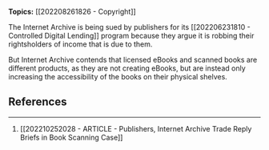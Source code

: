**Topics:** [[202208261826 - Copyright]]

The Internet Archive is being sued by publishers for its [[202206231810 - Controlled Digital Lending]] program because they argue it is robbing their rightsholders of income that is due to them. 

But Internet Archive contends that licensed eBooks and scanned books are different products, as they are not creating eBooks, but are instead only increasing the accessibility of the books on their physical shelves.

## References
---
1. [[202210252028 - ARTICLE - Publishers, Internet Archive Trade Reply Briefs in Book Scanning Case]]